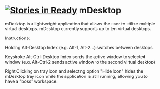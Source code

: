 [![Stories in Ready](https://badge.waffle.io/octalmage/mdesktop.png?label=ready&title=Ready)](https://waffle.io/octalmage/mdesktop)
mDesktop
========

mDesktop is a lightweight application that allows the user to utilize multiple virtual desktops. mDesktop currently supports up to ten virtual desktops.

Instructions:

Holding Alt-Desktop Index (e.g. Alt-1, Alt-2...) switches between desktops

Keystroke Alt-Ctrl-Desktop Index sends the active window to selected window (e.g. Alt-Ctrl-2 sends active window to the second virtual desktop)

Right Clicking on tray icon and selecting option "Hide Icon" hides the mDesktop tray icon while the application is still running, allowing you to have a "boss" workspace.
